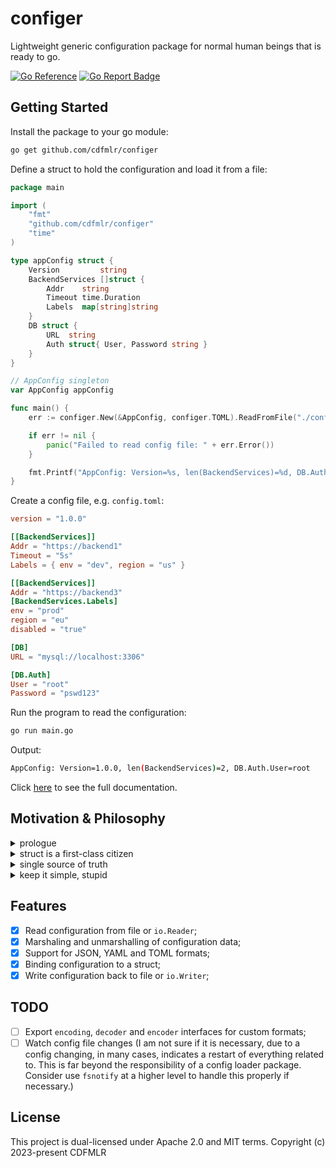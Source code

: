 # configer

Lightweight generic configuration package for normal human beings that is ready to go.

[![Go Reference](https://pkg.go.dev/badge/github.com/cdfmlr/configer.svg)](https://pkg.go.dev/github.com/cdfmlr/configer)
[![Go Report Badge](https://goreportcard.com/badge/github.com/cdfmlr/configer)](https://goreportcard.com/report/github.com/cdfmlr/configer)

## Getting Started

Install the package to your go module:

```bash
go get github.com/cdfmlr/configer
```

Define a struct to hold the configuration and load it from a file:

```go
package main

import (
	"fmt"
	"github.com/cdfmlr/configer"
	"time"
)

type appConfig struct {
	Version         string
	BackendServices []struct {
		Addr    string
		Timeout time.Duration
		Labels  map[string]string
	}
	DB struct {
		URL  string
		Auth struct{ User, Password string }
	}
}

// AppConfig singleton
var AppConfig appConfig

func main() {
	err := configer.New(&AppConfig, configer.TOML).ReadFromFile("./config.toml")

	if err != nil {
		panic("Failed to read config file: " + err.Error())
	}

	fmt.Printf("AppConfig: Version=%s, len(BackendServices)=%d, DB.Auth.User=%s\n", AppConfig.Version, len(AppConfig.BackendServices), AppConfig.DB.Auth.User)
}
```

Create a config file, e.g. `config.toml`:

```toml
version = "1.0.0"

[[BackendServices]]
Addr = "https://backend1"
Timeout = "5s"
Labels = { env = "dev", region = "us" }

[[BackendServices]]
Addr = "https://backend3"
[BackendServices.Labels]
env = "prod"
region = "eu"
disabled = "true"

[DB]
URL = "mysql://localhost:3306"

[DB.Auth]
User = "root"
Password = "pswd123"
```

Run the program to read the configuration:

```bash
go run main.go
```

Output:

```bash
AppConfig: Version=1.0.0, len(BackendServices)=2, DB.Auth.User=root
```

Click [here](https://pkg.go.dev/github.com/cdfmlr/configer) to see the full documentation.

## Motivation & Philosophy

<details>
  <summary>prologue</summary>

I have relied on [viper](https://github.com/spf13/viper) for years, and I love it.

For complex use cases, viper is the best in the wild.
Especially for docker-like or kubernetes-like projects I have worked on,
I found Viper’s fangs charming to handle the multiple sources 
of configurations with priority rules.
We have few choices to make it a wrap for those Man vs. Wild, 
though viper is also ferocious and hard to tame.

However, for personal toy projects, for demo versions, for baby microservices,
I think viper is too much. I don't need the fangs, I don't need the venom,
I just need to read a config file.

Then I wrote a piece of `config.go` for one of my projects, which is essentially
the same as this package but supports only JSON. I copy-paste it to every
small project I start, it works well, and I am happy with it. A YAML version
is added later, and a TOML version born, too.
I think it’s time to turn it into a standalone package and put an end to the era
of copy-pasting.

So here it is.

</details>

<details>
  <summary>struct is a first-class citizen</summary>

### struct is a first-class citizen

Instead of offering the popular Key-Value configuration,
this package provides a way to load configuration data into a struct,
which is more type-safe and easier to use.

I prefer this:

```go
mqgoUrl := Config.Mqgo.URL
```

to this:

```go
mqgoUrl := Config.Get("Mygo.URL")  // encourage making typos.
```

I prefer this:

```go
type Config struct {
    Mqgo struct {
        URL string
    }
}

mqgoUrl := Config.Mqgo.URL
```

to this:

```go
type configKey int

const (
    configKeyMqgoURL configKey = iota
)

mqgoUrl := Config.GetString(configKeyMqgoURL)
```

</details>

<details>
  <summary>single source of truth</summary>

### single source of truth

Instead of allowing configuration from multiple sources
(multiple files, environment variables, command line flags, etc.),
that costs you a whole weekend to learn the priority rules,
that takes you the following weekdays to debug the unexpected behaviors,
this package only supports loading configuration from a single source
(a file or a `io.Reader`), which is simple and clear.

I prefer this:

```bash
$ cat > config.toml <<EOF
listen = ":8080"
EOF

$ ./myservice -c config.toml

$ curl http://localhost:8080
```

to this:

```bash
$ cat > /etc/myservice/config.toml <<EOF
listen = ":8080"
EOF

$ cat > ~/.myservice/config.yaml <<EOF
listen: ":8081"
EOF

$ cat > ./config.json <<EOF
{"listen": ":8082"}
EOF

$ export MYSERVICE_LISTEN=":8083"

$ ./myservice --config etcd=etcd://localhost:2379 --listen ":8084"

$ curl http://what.the.hell.is.the.port:8086?
```

</details>

<details>
  <summary>keep it simple, stupid</summary>

### keep it simple, stupid

Instead of providing a lot of features that you may never use and
a lot of dependencies that scare you every time you open the `go.mod` file,
which is definitely an overkill for your simple 10,000-line mirco-service project,
this package only depends on the standard library + `gopkg.in/yaml.v3` + `github.com/BurntSushi/toml`.

I prefer this (for small projects):

```go
module github.com/cdfmlr/config

go 1.21.5

require (
	github.com/BurntSushi/toml v1.3.2
	gopkg.in/yaml.v3 v3.0.1
)
```

to this:

```go
module github.com/spf13/viper

go 1.20

require (
	github.com/fsnotify/fsnotify v1.7.0
	github.com/hashicorp/hcl v1.0.0
	github.com/magiconair/properties v1.8.7
	github.com/mitchellh/mapstructure v1.5.0
	github.com/pelletier/go-toml/v2 v2.2.0
	github.com/sagikazarmark/crypt v0.19.0
	github.com/sagikazarmark/locafero v0.4.0
	github.com/sagikazarmark/slog-shim v0.1.0
	github.com/spf13/afero v1.11.0
	github.com/spf13/cast v1.6.0
	github.com/spf13/pflag v1.0.5
	github.com/stretchr/testify v1.9.0
	github.com/subosito/gotenv v1.6.0
	gopkg.in/ini.v1 v1.67.0
	gopkg.in/yaml.v3 v3.0.1
)

require (
	cloud.google.com/go v0.112.1 // indirect
	cloud.google.com/go/compute v1.24.0 // indirect
	cloud.google.com/go/compute/metadata v0.2.3 // indirect
	cloud.google.com/go/firestore v1.15.0 // indirect
	cloud.google.com/go/longrunning v0.5.5 // indirect
	github.com/armon/go-metrics v0.4.1 // indirect
	github.com/coreos/go-semver v0.3.0 // indirect
	github.com/coreos/go-systemd/v22 v22.3.2 // indirect
	github.com/davecgh/go-spew v1.1.2-0.20180830191138-d8f796af33cc // indirect
	github.com/fatih/color v1.14.1 // indirect
	github.com/felixge/httpsnoop v1.0.4 // indirect
	github.com/go-logr/logr v1.4.1 // indirect
	github.com/go-logr/stdr v1.2.2 // indirect
	github.com/gogo/protobuf v1.3.2 // indirect
	github.com/golang/groupcache v0.0.0-20210331224755-41bb18bfe9da // indirect
	github.com/golang/protobuf v1.5.3 // indirect
	github.com/google/s2a-go v0.1.7 // indirect
	github.com/googleapis/enterprise-certificate-proxy v0.3.2 // indirect
	github.com/googleapis/gax-go/v2 v2.12.3 // indirect
	github.com/hashicorp/consul/api v1.28.2 // indirect
	github.com/hashicorp/errwrap v1.1.0 // indirect
	github.com/hashicorp/go-cleanhttp v0.5.2 // indirect
	github.com/hashicorp/go-hclog v1.5.0 // indirect
	github.com/hashicorp/go-immutable-radix v1.3.1 // indirect
	github.com/hashicorp/go-multierror v1.1.1 // indirect
	github.com/hashicorp/go-rootcerts v1.0.2 // indirect
	github.com/hashicorp/golang-lru v0.5.4 // indirect
	github.com/hashicorp/serf v0.10.1 // indirect
	github.com/json-iterator/go v1.1.12 // indirect
	github.com/klauspost/compress v1.17.2 // indirect
	github.com/mattn/go-colorable v0.1.13 // indirect
	github.com/mattn/go-isatty v0.0.17 // indirect
	github.com/mitchellh/go-homedir v1.1.0 // indirect
	github.com/modern-go/concurrent v0.0.0-20180306012644-bacd9c7ef1dd // indirect
	github.com/modern-go/reflect2 v1.0.2 // indirect
	github.com/nats-io/nats.go v1.34.0 // indirect
	github.com/nats-io/nkeys v0.4.7 // indirect
	github.com/nats-io/nuid v1.0.1 // indirect
	github.com/pkg/errors v0.9.1 // indirect
	github.com/pmezard/go-difflib v1.0.1-0.20181226105442-5d4384ee4fb2 // indirect
	github.com/sourcegraph/conc v0.3.0 // indirect
	go.etcd.io/etcd/api/v3 v3.5.12 // indirect
	go.etcd.io/etcd/client/pkg/v3 v3.5.12 // indirect
	go.etcd.io/etcd/client/v2 v2.305.12 // indirect
	go.etcd.io/etcd/client/v3 v3.5.12 // indirect
	go.opencensus.io v0.24.0 // indirect
	go.opentelemetry.io/contrib/instrumentation/google.golang.org/grpc/otelgrpc v0.49.0 // indirect
	go.opentelemetry.io/contrib/instrumentation/net/http/otelhttp v0.49.0 // indirect
	go.opentelemetry.io/otel v1.24.0 // indirect
	go.opentelemetry.io/otel/metric v1.24.0 // indirect
	go.opentelemetry.io/otel/trace v1.24.0 // indirect
	go.uber.org/atomic v1.9.0 // indirect
	go.uber.org/multierr v1.9.0 // indirect
	go.uber.org/zap v1.21.0 // indirect
	golang.org/x/crypto v0.21.0 // indirect
	golang.org/x/exp v0.0.0-20230905200255-921286631fa9 // indirect
	golang.org/x/net v0.22.0 // indirect
	golang.org/x/oauth2 v0.18.0 // indirect
	golang.org/x/sync v0.6.0 // indirect
	golang.org/x/sys v0.18.0 // indirect
	golang.org/x/text v0.14.0 // indirect
	golang.org/x/time v0.5.0 // indirect
	google.golang.org/api v0.171.0 // indirect
	google.golang.org/appengine v1.6.8 // indirect
	google.golang.org/genproto v0.0.0-20240213162025-012b6fc9bca9 // indirect
	google.golang.org/genproto/googleapis/api v0.0.0-20240311132316-a219d84964c2 // indirect
	google.golang.org/genproto/googleapis/rpc v0.0.0-20240314234333-6e1732d8331c // indirect
	google.golang.org/grpc v1.62.1 // indirect
	google.golang.org/protobuf v1.33.0 // indirect
)
```

</details>

## Features

- [x] Read configuration from file or `io.Reader`;
- [x] Marshaling and unmarshalling of configuration data;
- [x] Support for JSON, YAML and TOML formats;
- [x] Binding configuration to a struct;
- [x] Write configuration back to file or `io.Writer`;

## TODO

- [ ] Export `encoding`, `decoder` and `encoder` interfaces for custom formats;
- [ ] Watch config file changes (I am not sure if it is necessary, due to a config changing, in many cases, indicates a restart of everything related to. This is far beyond the responsibility of a config loader package. Consider use `fsnotify` at a higher level to handle this properly if necessary.)

## License

This project is dual-licensed under Apache 2.0 and MIT terms.
Copyright (c) 2023-present CDFMLR
